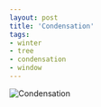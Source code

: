 ```yaml
---
layout: post
title: 'Condensation'
tags:
- winter
- tree
- condensation
- window
---
```

![Condensation](http://farm4.staticflickr.com/3733/9226050254_82a23cea5e_h.jpg)
